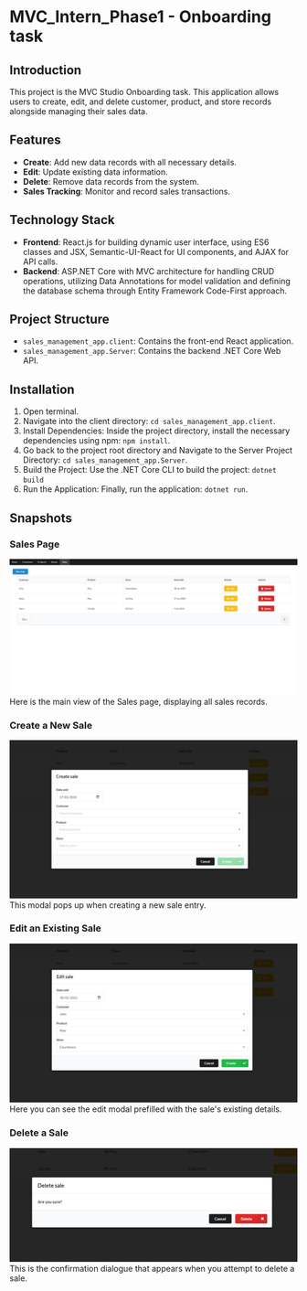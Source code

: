 # MVC_Intern_Phase1 - Onboarding task
 
## Introduction
This project is the MVC Studio Onboarding task. This application allows users to create, edit, and delete customer, product, and store records alongside managing their sales data.

## Features
- **Create**: Add new data records with all necessary details.
- **Edit**: Update existing data information.
- **Delete**: Remove data records from the system.
- **Sales Tracking**: Monitor and record sales transactions.
 
## Technology Stack
- **Frontend**: React.js for building dynamic user interface, using ES6 classes and JSX, Semantic-UI-React for UI components, and AJAX for API calls.
- **Backend**: ASP.NET Core with MVC architecture for handling CRUD operations, utilizing Data Annotations for model validation and defining the database schema through Entity Framework Code-First approach.

## Project Structure
- `sales_management_app.client`: Contains the front-end React application.
- `sales_management_app.Server`: Contains the backend .NET Core Web API.

## Installation
  1. Open terminal.
  2. Navigate into the client directory: `cd sales_management_app.client`.
  3. Install Dependencies: Inside the project directory, install the necessary dependencies using npm: `npm install`.
  4. Go back to the project root directory and Navigate to the Server Project Directory: `cd sales_management_app.Server`.
  5. Build the Project: Use the .NET Core CLI to build the project: `dotnet build`
  6. Run the Application: Finally, run the application: `dotnet run`.

## Snapshots

### Sales Page
![Sales Page Main View](/show_pics/main.png)
Here is the main view of the Sales page, displaying all sales records.

### Create a New Sale
![Create Sale Modal](/show_pics/create.png)
This modal pops up when creating a new sale entry.

### Edit an Existing Sale
![Edit Sale Modal](/show_pics/edit.png)
Here you can see the edit modal prefilled with the sale's existing details.

### Delete a Sale
![Delete Sale Confirmation](/show_pics/delete.png)
This is the confirmation dialogue that appears when you attempt to delete a sale.

